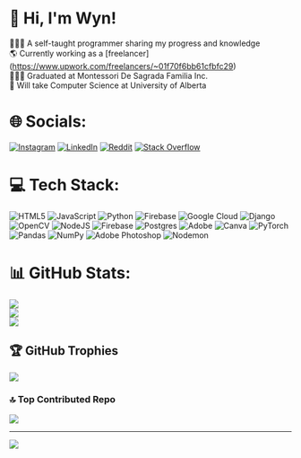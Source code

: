
# 👋 Hi, I'm Wyn! 
👨🏻‍💻 A self-taught programmer sharing my progress and knowledge</br>
🌎 Currently working as a [freelancer] (https://www.upwork.com/freelancers/~01f70f6bb61cfbfc29)</br>
🧑🏼‍🎓 Graduated at Montessori De Sagrada Familia Inc.</br>
🏫 Will take Computer Science at University of Alberta</br>


# 🌐 Socials:
[![Instagram](https://img.shields.io/badge/Instagram-%23E4405F.svg?logo=Instagram&logoColor=white)](https://instagram.com/gadwennawen) [![LinkedIn](https://img.shields.io/badge/LinkedIn-%230077B5.svg?logo=linkedin&logoColor=white)](https://linkedin.com/in/godwyn-cruz-056441233) [![Reddit](https://img.shields.io/badge/Reddit-%23FF4500.svg?logo=Reddit&logoColor=white)](https://reddit.com/user/godwyn-O_O) [![Stack Overflow](https://img.shields.io/badge/-Stackoverflow-FE7A16?logo=stack-overflow&logoColor=white)](https://stackoverflow.com/users/23417715/godwyn-cruz) 

# 💻 Tech Stack:
![HTML5](https://img.shields.io/badge/html5-%23E34F26.svg?style=for-the-badge&logo=html5&logoColor=white) ![JavaScript](https://img.shields.io/badge/javascript-%23323330.svg?style=for-the-badge&logo=javascript&logoColor=%23F7DF1E) ![Python](https://img.shields.io/badge/python-3670A0?style=for-the-badge&logo=python&logoColor=ffdd54) ![Firebase](https://img.shields.io/badge/firebase-%23039BE5.svg?style=for-the-badge&logo=firebase) ![Google Cloud](https://img.shields.io/badge/GoogleCloud-%234285F4.svg?style=for-the-badge&logo=google-cloud&logoColor=white) ![Django](https://img.shields.io/badge/django-%23092E20.svg?style=for-the-badge&logo=django&logoColor=white) ![OpenCV](https://img.shields.io/badge/opencv-%23white.svg?style=for-the-badge&logo=opencv&logoColor=white) ![NodeJS](https://img.shields.io/badge/node.js-6DA55F?style=for-the-badge&logo=node.js&logoColor=white) ![Firebase](https://img.shields.io/badge/Firebase-039BE5?style=for-the-badge&logo=Firebase&logoColor=white) ![Postgres](https://img.shields.io/badge/postgres-%23316192.svg?style=for-the-badge&logo=postgresql&logoColor=white) ![Adobe](https://img.shields.io/badge/adobe-%23FF0000.svg?style=for-the-badge&logo=adobe&logoColor=white) ![Canva](https://img.shields.io/badge/Canva-%2300C4CC.svg?style=for-the-badge&logo=Canva&logoColor=white) ![PyTorch](https://img.shields.io/badge/PyTorch-%23EE4C2C.svg?style=for-the-badge&logo=PyTorch&logoColor=white) ![Pandas](https://img.shields.io/badge/pandas-%23150458.svg?style=for-the-badge&logo=pandas&logoColor=white) ![NumPy](https://img.shields.io/badge/numpy-%23013243.svg?style=for-the-badge&logo=numpy&logoColor=white) ![Adobe Photoshop](https://img.shields.io/badge/adobe%20photoshop-%2331A8FF.svg?style=for-the-badge&logo=adobe%20photoshop&logoColor=white) ![Nodemon](https://img.shields.io/badge/NODEMON-%23323330.svg?style=for-the-badge&logo=nodemon&logoColor=%BBDEAD)
# 📊 GitHub Stats:
![](https://github-readme-stats.vercel.app/api?username=godwynCruz&theme=gruvbox&hide_border=false&include_all_commits=true&count_private=true)<br/>
![](https://github-readme-streak-stats.herokuapp.com/?user=godwynCruz&theme=gruvbox&hide_border=false)<br/>
![](https://github-readme-stats.vercel.app/api/top-langs/?username=godwynCruz&theme=gruvbox&hide_border=false&include_all_commits=true&count_private=true&layout=compact)

## 🏆 GitHub Trophies
![](https://github-profile-trophy.vercel.app/?username=godwynCruz&theme=gruvbox&no-frame=false&no-bg=true&margin-w=4)

### 🔝 Top Contributed Repo
![](https://github-contributor-stats.vercel.app/api?username=godwynCruz&limit=5&theme=gruvbox&combine_all_yearly_contributions=true)

---
[![](https://visitcount.itsvg.in/api?id=godwynCruz&icon=5&color=7)](https://visitcount.itsvg.in)

<!-- Proudly created with GPRM ( https://gprm.itsvg.in ) -->
